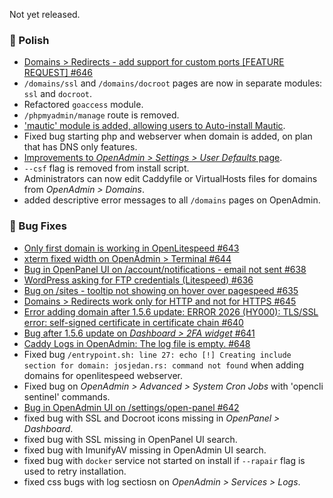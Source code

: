Not yet released.

### 💅 Polish
- [Domains > Redirects - add support for custom ports [FEATURE REQUEST] #646](https://github.com/stefanpejcic/OpenPanel/issues/646)
- `/domains/ssl` and `/domains/docroot` pages are now in separate modules: `ssl` and `docroot`.
- Refactored `goaccess` module.
- `/phpmyadmin/manage` route is removed.
- ['mautic' module is added, allowing users to Auto-install Mautic](/docs/articles/websites/how-to-install-mautic-with-openpanel/).
- Fixed bug starting php and webserver when domain is added, on plan that has DNS only features.
- [Improvements to *OpenAdmin > Settings > User Defaults* page](https://i.postimg.cc/LHnv8McC/2025-08-20-16-08.png).
- `--csf` flag is removed from install script.
- Administrators can now edit Caddyfile or VirtualHosts files for domains from *OpenAdmin > Domains*.
- added descriptive error messages to all `/domains` pages on OpenAdmin.

### 🐛 Bug Fixes
- [Only first domain is working in OpenLitespeed #643](https://github.com/stefanpejcic/OpenPanel/issues/643)
- [xterm fixed width on OpenAdmin > Terminal #644](https://github.com/stefanpejcic/OpenPanel/issues/644)
- [Bug in OpenPanel UI on /account/notifications - email not sent #638](https://github.com/stefanpejcic/OpenPanel/issues/638)
- [WordPress asking for FTP credentials (Litespeed) #636](https://github.com/stefanpejcic/OpenPanel/issues/636)
- [Bug on /sites - tooltip not showing on hover over pagespeed #635](https://github.com/stefanpejcic/OpenPanel/issues/635)
- [Domains > Redirects work only for HTTP and not for HTTPS #645](https://github.com/stefanpejcic/OpenPanel/issues/645)
- [Error adding domain after 1.5.6 update: ERROR 2026 (HY000): TLS/SSL error: self-signed certificate in certificate chain #640](https://github.com/stefanpejcic/OpenPanel/issues/640)
- [Bug after 1.5.6 update on *Dashboard > 2FA widget* #641](https://github.com/stefanpejcic/OpenPanel/issues/641)
- [Caddy Logs in OpenAdmin: The log file is empty. #648](https://github.com/stefanpejcic/OpenPanel/issues/648)
- Fixed bug `/entrypoint.sh: line 27: echo [!] Creating include section for domain: josjedan.rs: command not found` when adding domains for openlitespeed webserver.
- Fixed bug on *OpenAdmin > Advanced > System Cron Jobs* with 'opencli sentinel' commands.
- [Bug in OpenAdmin UI on /settings/open-panel #642](https://github.com/stefanpejcic/OpenPanel/issues/642)
- fixed bug with SSL and Docroot icons missing in *OpenPanel > Dashboard*.
- fixed bug with SSL missing in OpenPanel UI search.
- fixed bug with ImunifyAV missing in OpenAdmin UI search.
- fixed bug with `docker` service not started on install if `--rapair` flag is used to retry installation.
- fixed css bugs with log sectiosn on *OpenAdmin > Services > Logs*.
